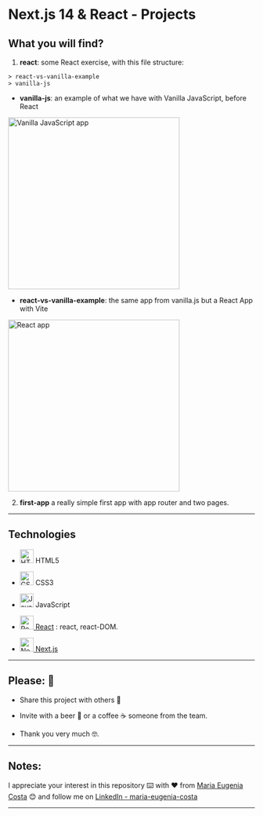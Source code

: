# Next.js 14 & React - Projects

## What you will find?

1. **react**: some React exercise, with this file structure:

```
> react-vs-vanilla-example
> vanilla-js
```

- **vanilla-js**: an example of what we have with Vanilla JavaScript, before React

<img src="https://github.com/eugenia1984/react-and-nextjs-projects/assets/72580574/560f0949-bd73-4325-b6b0-4b1e359e2aa5" width="350px"  alt="Vanilla JavaScript app"/>


- **react-vs-vanilla-example**: the same app from vanilla.js but a React App with Vite

<img src="https://github.com/eugenia1984/react-and-nextjs-projects/assets/72580574/2d142d9a-0bed-4583-bc9e-57e7596364c6" width="350px"  alt="React app"/>
 


2. **first-app** a really simple first app with app router and two pages.


---


## Technologies

- <img width="28" height="28" src="https://img.icons8.com/color/28/html-5--v1.png" alt="HTML5 icon"/> HTML5

- <img width="28" height="28" src="https://img.icons8.com/color/28/css3.png" alt="CSS3 icon"/> CSS3

- <img width="28" height="28" src="https://img.icons8.com/color/28/javascript.png" alt="JavaScript icon"/> JavaScript

- [<img width="28" height="28" src="https://img.icons8.com/office/28/react.png" alt="React icon"/> React](https://react.dev/) : react, react-DOM.

- [<img width="28" height="28" src="https://img.icons8.com/fluency-systems-regular/28/nextjs.png" alt="Next.js icon"/> Next.js](https://nextjs.org/)



---


## Please: 🎁

* Share this project with others 📢

* Invite with a beer 🍺 or a coffee ☕ someone from the team. 

* Thank you very much 🤓.

---

## Notes:

I appreciate your interest in this repository ⌨️ with ❤️ from [Maria Eugenia Costa](https://github.com/eugenia1984) 😊 and follow me on [LinkedIn - maria-eugenia-costa](https://www.linkedin.com/in/maria-eugenia-costa/)


---
